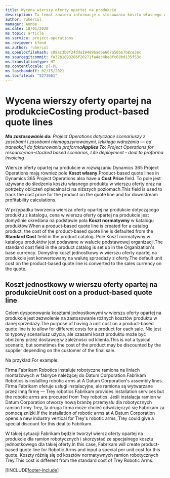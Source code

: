 ```yaml
---
title: Wycena wierszy oferty opartej na produkcie
description: Ta temat zawiera informacje o stosowaniu kosztu własnego w wierszu oferty opartej na produktach.
author: ruhercul
manager: Annbe
ms.date: 10/01/2020
ms.topic: article
ms.service: project-operations
ms.reviewer: kfend
ms.author: ruhercul
ms.openlocfilehash: c08ac3b0f24dda19489bad6e667a50b67b8ce3ec
ms.sourcegitcommit: fa32b1893286f20271fa4ec4be8fc68bd135f53c
ms.translationtype: HT
ms.contentlocale: pl-PL
ms.lasthandoff: 02/15/2021
ms.locfileid: "5273661"
---
```

# <a name="costing-product-based-quote-lines"></a><span data-ttu-id="5a073-103">Wycena wierszy oferty opartej na produkcie</span><span class="sxs-lookup"><span data-stu-id="5a073-103">Costing product-based quote lines</span></span>

<span data-ttu-id="5a073-104">_**Ma zastosowanie do:** Project Operations dotyczące scenariuszy z zasobami i zasobami niemagazynowanymi, lekkiego wdrażania — od transakcji do fakturowania proforma_</span><span class="sxs-lookup"><span data-stu-id="5a073-104">_**Applies To:** Project Operations for resource/non-stocked based scenarios, Lite deployment - deal to proforma invoicing_</span></span>


<span data-ttu-id="5a073-105">Wiersze oferty opartej na produkcie w rozwiązaniu Dynamics 365 Project Operations mają również pole **Koszt własny**.</span><span class="sxs-lookup"><span data-stu-id="5a073-105">Product-based quote lines in Dynamics 365 Project Operations also have a **Cost Price** field.</span></span> <span data-ttu-id="5a073-106">To pole jest używane do śledzenia kosztu własnego produktu w wierszu oferty oraz na potrzeby obliczeń opłacalności na niższych poziomach.</span><span class="sxs-lookup"><span data-stu-id="5a073-106">This field is used to track the cost price for the product on the quote line and for downstream profitability calculations.</span></span>

<span data-ttu-id="5a073-107">W przypadku tworzenia wiersza oferty opartej na produkcie dotyczącego produktu z katalogu, cena w wierszu oferty opartej na produkcie jest domyślnie określana na podstawie pola **Koszt normatywny** w katalogu produktów.</span><span class="sxs-lookup"><span data-stu-id="5a073-107">When a product-based quote line is created for a catalog product, the cost of the product-based quote line is defaulted from the **Standard Cost** field in the product catalog.</span></span> <span data-ttu-id="5a073-108">Pole Koszt normatywny w katalogu produktów jest podawane w walucie podstawowej organizacji.</span><span class="sxs-lookup"><span data-stu-id="5a073-108">The standard cost field in the product catalog is set up in the Organization's base currency.</span></span> <span data-ttu-id="5a073-109">Domyślny koszt jednostkowy w wierszu oferty opartej na produkcie jest konwertowany na walutę sprzedaży z oferty.</span><span class="sxs-lookup"><span data-stu-id="5a073-109">The default unit cost on the product-based quote line is converted to the sales currency on the quote.</span></span>

## <a name="unit-cost-on-a-product-based-quote-line"></a><span data-ttu-id="5a073-110">Koszt jednostkowy w wierszu oferty opartej na produkcie</span><span class="sxs-lookup"><span data-stu-id="5a073-110">Unit cost on a product-based quote line</span></span>

<span data-ttu-id="5a073-111">Celem dysponowania kosztami jednostkowymi w wierszu oferty opartej na produkcie jest zezwolenie na zastosowanie różnych kosztów produktu w danej sprzedaży.</span><span class="sxs-lookup"><span data-stu-id="5a073-111">The purpose of having a unit cost on a product-based quote line is to allow for different costs for a product for each sale.</span></span> <span data-ttu-id="5a073-112">Nie jest to typowy scenariusz użycia, ale czasami koszt produktu może być obniżony przez dostawcę w zależności od klienta.</span><span class="sxs-lookup"><span data-stu-id="5a073-112">This is not a typical scenario, but sometimes the cost of the product may be discounted by the supplier depending on the customer of the final sale.</span></span>

<span data-ttu-id="5a073-113">Na przykład:</span><span class="sxs-lookup"><span data-stu-id="5a073-113">For example:</span></span>

<span data-ttu-id="5a073-114">Firma Fabrikam Robotics instaluje robotyczne ramiona na liniach montażowych w fabryce należącej do Datum Corporation.</span><span class="sxs-lookup"><span data-stu-id="5a073-114">Fabrikam Robotics is installing robotic arms at A Datum Corporation's assembly lines.</span></span> <span data-ttu-id="5a073-115">Firma Fabrikam oferuje usługi instalacyjne, ale ramiona są wytwarzane przez inną firmę — Trey robotics.</span><span class="sxs-lookup"><span data-stu-id="5a073-115">Fabrikam provides installation services but the robotic arms are procured from Trey robotics.</span></span> <span data-ttu-id="5a073-116">Jeśli instalacja ramion w Datum Corporation otworzy nową branżę przemysłu dla robotycznych ramion firmy Trey, ta druga firma może chcieć odwdzięczyć się Fabrikam za pomocą zniżki.</span><span class="sxs-lookup"><span data-stu-id="5a073-116">If the installation of robotic arms at A Datum Corporation opens a new industry vertical for Trey's robotic arms, Trey could give a special discount for this deal to Fabrikam.</span></span>

<span data-ttu-id="5a073-117">W takiej sytuacji Fabrikam będzie tworzył wiersz oferty opartej na produkcie dla ramion robotycznych i skorzystać ze specjalnego kosztu jednostkowego dla takiej oferty.</span><span class="sxs-lookup"><span data-stu-id="5a073-117">In this case, Fabrikam will create product-based quote line for Robotic Arms and input a special per unit cost for this quote.</span></span> <span data-ttu-id="5a073-118">Koszty różnią się od kosztów normatywnych ramion robotycznych Trey.</span><span class="sxs-lookup"><span data-stu-id="5a073-118">This cost is different from the standard cost of Trey Robotic Arms.</span></span>


[!INCLUDE[footer-include](../../includes/footer-banner.md)]